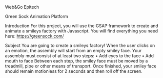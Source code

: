 Web&Go Epitech

Green Sock Animation Platform

Introduction
For this project, you will use the GSAP framework to create and animate a smileys factory with Javascript.
You will find everything you need here: https://greensock.com/

Subject
You are going to create a smileys factory!
When the user clicks on an emotion, the assembly will start from an empty smiley face.
Your assembly must consist of at least two steps:
• Add eyes to the face
• Add mouth to face
Between each step, the smiley face must be moved by a treadmill, pipe or other means of transport.
Once finished, your smiley face should remain motionless for 2 seconds and then roll off the screen.
